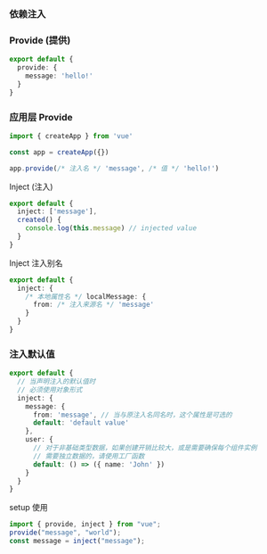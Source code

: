 ### 依赖注入



### Provide (提供)

```typescript
export default {
  provide: {
    message: 'hello!'
  }
}
```

### 应用层 Provide

```typescript
import { createApp } from 'vue'

const app = createApp({})

app.provide(/* 注入名 */ 'message', /* 值 */ 'hello!')
```

Inject (注入)

```typescript
export default {
  inject: ['message'],
  created() {
    console.log(this.message) // injected value
  }
}
```

Inject 注入别名

```typescript
export default {
  inject: {
    /* 本地属性名 */ localMessage: {
      from: /* 注入来源名 */ 'message'
    }
  }
}
```

### 注入默认值

```typescript
export default {
  // 当声明注入的默认值时
  // 必须使用对象形式
  inject: {
    message: {
      from: 'message', // 当与原注入名同名时，这个属性是可选的
      default: 'default value'
    },
    user: {
      // 对于非基础类型数据，如果创建开销比较大，或是需要确保每个组件实例
      // 需要独立数据的，请使用工厂函数
      default: () => ({ name: 'John' })
    }
  }
}
```

setup 使用

```typescript
import { provide, inject } from "vue";
provide("message", "world");
const message = inject("message");
```



